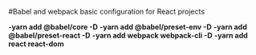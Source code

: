 #Babel and webpack basic configuration for React projects

**-yarn add @babel/core -D**
**-yarn add @babel/preset-env -D**
**-yarn add @babel/preset-react -D**
**-yarn add webpack webpack-cli -D**
**-yarn add react react-dom**
